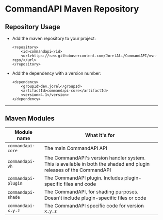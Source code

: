 # CommandAPI Maven Repository
## Repository Usage
- Add the maven repository to your project:

  ```
  <repository>
      <id>commandapi</id>
      <url>https://raw.githubusercontent.com/JorelAli/CommandAPI/mvn-repo/</url>
  </repository>
  ```

- Add the dependency with a version number:

  ```
  <dependency>
      <groupId>dev.jorel</groupId>
      <artifactId>commandapi-core</artifactId>
      <version>4.1</version>
  </dependency>
  ```

-----

## Maven Modules

| Module name         | What it's for                                                |
| ------------------- | ------------------------------------------------------------ |
| `commandapi-core`   | The main CommandAPI API                                      |
| `commandapi-vh`     | The CommandAPI's version handler system. This is available in both the shaded and plugin releases of the CommandAPI |
| `commandapi-plugin` | The CommandAPI plugin. Includes plugin-specific files and code |
| `commandapi-shade`  | The CommandAPI, for shading purposes. Doesn't include plugin-specific files or code |
| `commandapi-x.y.z`  | The CommandAPI specific code for version `x.y.z`             |

